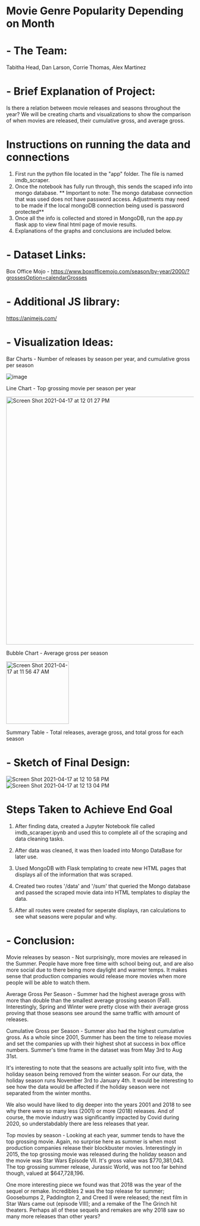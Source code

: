 # Movie Genre Popularity Depending on Month

# - The Team:

Tabitha Head, Dan Larson, Corrie Thomas, Alex Martinez

# - Brief Explanation of Project:

Is there a relation between movie releases and seasons throughout the year? We will be creating charts and visualizations to show the comparison of when movies are released, their cumulative gross, and average gross.

# Instructions on running the data and connections

1. First run the python file located in the "app" folder. The file is named imdb_scraper.
2. Once the notebook has fully run through, this sends the scaped info into mongo database. 
  ** Important to note: The mongo database connection that was used does not have password access. Adjustments may need to be made if the local mongoDB connection being used is password protected**
3. Once all the info is collected and stored in MongoDB, run the app.py flask app to view final html page of movie results.
4. Explanations of the graphs and conclusions are included below. 

# - Dataset Links:
Box Office Mojo - https://www.boxofficemojo.com/season/by-year/2000/?grossesOption=calendarGrosses

# - Additional JS library:
https://animejs.com/

# - Visualization Ideas:
Bar Charts - 
Number of releases by season per year, and cumulative gross per season

![image](https://user-images.githubusercontent.com/72418166/115118843-46094480-9f73-11eb-9185-a469fe84651d.png)

Line Chart - 
Top grossing movie per season per year

<img width="666" alt="Screen Shot 2021-04-17 at 12 01 27 PM" src="https://user-images.githubusercontent.com/72418166/115119098-aea4f100-9f74-11eb-9a90-c8d50db4156f.png">

Bubble Chart - 
Average gross per season

<img width="168" alt="Screen Shot 2021-04-17 at 11 56 47 AM" src="https://user-images.githubusercontent.com/72418166/115118970-16a70780-9f74-11eb-9c0d-bbf97ae84232.png">

Summary Table - 
Total releases, average gross, and total gross for each season

# - Sketch of Final Design:

![Screen Shot 2021-04-17 at 12 10 58 PM](https://user-images.githubusercontent.com/72418166/115119422-4c4cf000-9f76-11eb-9e13-c468e54b596b.png)
![Screen Shot 2021-04-17 at 12 13 04 PM](https://user-images.githubusercontent.com/72418166/115119450-638bdd80-9f76-11eb-830c-8b28eb746106.png)

# Steps Taken to Achieve End Goal

1. After finding data, created a Jupyter Notebook file called imdb_scaraper.ipynb and used this to complete all of the scraping and data cleaning tasks.

2. After data was cleaned, it was then loaded into Mongo DataBase for later use.

3. Used MongoDB with Flask templating to create new HTML pages that displays all of the information that was scraped.

4. Created two routes '/data' and '/sum' that queried the Mongo database and passed the scraped movie data into HTML templates to display the data.

5. After all routes were created for seperate displays, ran calculations to see what seasons were popular and why.

# - Conclusion:

Movie releases by season - Not surprisingly, more movies are released in the Summer. People have more free time with school being out, and are also more social due to there being more daylight and warmer temps. It makes sense that production companies would release more movies when more people will be able to watch them.

Average Gross Per Season - Summer had the highest average gross with more than double than the smallest average grossing season (Fall). Interestingly, Spring and Winter were pretty close with their average gross proving that those seasons see around the same traffic with amount of releases.

Cumulative Gross per Season - Summer also had the highest cumulative gross. As a whole since 2001, Summer has been the time to release movies and set the companies up with their highest shot at success in box office numbers. Summer's time frame in the dataset was from May 3rd to Aug 31st. 

It's interesting to note that the seasons are actually split into five, with the holiday season being removed from the winter season. For our data, the holiday season runs November 3rd to January 4th. It would be interesting to see how the data would be affected if the holiday season were not separated from the winter months.

We also would have liked to dig deeper into the years 2001 and 2018 to see why there were so many less (2001) or more (2018) releases. And of course, the movie industry was significantly impacted by Covid during 2020, so understabdably there are less releases that year.


Top movies by season - Looking at each year, summer tends to have the top grossing movie. Again, no surprise here as summer is when most production companies release their blockbuster movies. Interestingly in 2015, the top grossing movie was released during the holiday season and the movie was Star Wars Episode VII. It's gross value was $770,381,043. The top grossing summer release, Jurassic World, was not too far behind though, valued at $647,728,196. 

One more interesting piece we found was that 2018 was the year of the sequel or remake. Incredibles 2 was the top release for summer; Goosebumps 2, Paddington 2, and Creed II were released; the next film in Star Wars came out (episode VIII); and a remake of the The Grinch hit theaters. Perhaps all of these sequels and remakes are why 2018 saw so many more releases than other years? 
